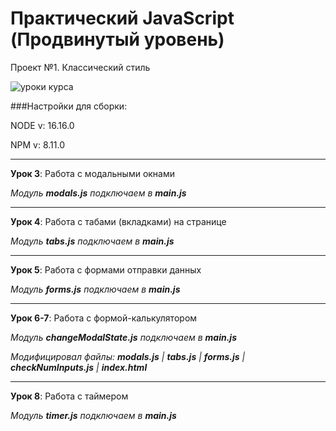 # Практический JavaScript (Продвинутый уровень)

Проект №1. Классический стиль

![уроки курса](https://thumbsnap.com/i/ACxy7ugE.png)

###Настройки для сборки:

NODE v: 16.16.0

NPM v: 8.11.0

***

**Урок 3**: Работа с модальными окнами

*Модуль **modals.js** подключаем в **main.js***

---

**Урок 4**: Работа с табами (вкладками) на странице

*Модуль **tabs.js** подключаем в **main.js***

---

**Урок 5**: Работа с формами отправки данных

*Модуль **forms.js** подключаем в **main.js***

---

**Урок 6-7**: Работа с формой-калькулятором

*Модуль **changeModalState.js** подключаем в **main.js***

*Модифицировал файлы: **modals.js** | **tabs.js** | **forms.js** | **checkNumInputs.js** | **index.html***

---

**Урок 8**: Работа с таймером

*Модуль **timer.js** подключаем в **main.js***
